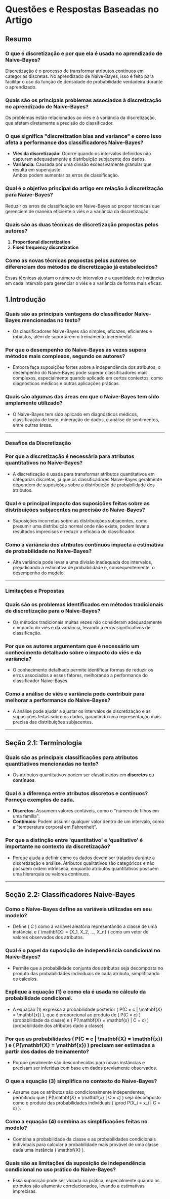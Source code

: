 # Questões e Respostas Baseadas no Artigo

## Resumo 

### O que é discretização e por que ela é usada no aprendizado de Naive-Bayes?
Discretização é o processo de transformar atributos contínuos em categorias discretas. No aprendizado de Naive-Bayes, isso é feito para facilitar o uso da função de densidade de probabilidade verdadeira durante o aprendizado.

### Quais são os principais problemas associados à discretização no aprendizado de Naive-Bayes?
Os problemas estão relacionados ao viés e à variância da discretização, que afetam diretamente a precisão do classificador.

### O que significa "discretization bias and variance" e como isso afeta a performance dos classificadores Naive-Bayes?
- **Viés da discretização:** Ocorre quando os intervalos definidos não capturam adequadamente a distribuição subjacente dos dados.
- **Variância:** Causada por uma divisão excessivamente granular que resulta em superajuste.  
Ambos podem aumentar os erros de classificação.

### Qual é o objetivo principal do artigo em relação à discretização para Naive-Bayes?
Reduzir os erros de classificação em Naive-Bayes ao propor técnicas que gerenciem de maneira eficiente o viés e a variância da discretização.

### Quais são as duas técnicas de discretização propostas pelos autores?
1. **Proportional discretization**
2. **Fixed frequency discretization**

### Como as novas técnicas propostas pelos autores se diferenciam dos métodos de discretização já estabelecidos?
Essas técnicas ajustam o número de intervalos e a quantidade de instâncias em cada intervalo para gerenciar o viés e a variância de forma mais eficaz.


## 1.Introdução

### Quais são as principais vantagens do classificador Naive-Bayes mencionadas no texto?
- Os classificadores Naive-Bayes são simples, eficazes, eficientes e robustos, além de suportarem o treinamento incremental.

### Por que o desempenho do Naive-Bayes às vezes supera métodos mais complexos, segundo os autores?
- Embora faça suposições fortes sobre a independência dos atributos, o desempenho do Naive-Bayes pode superar classificadores mais complexos, especialmente quando aplicado em certos contextos, como diagnósticos médicos e outras aplicações práticas.

### Quais são algumas das áreas em que o Naive-Bayes tem sido amplamente utilizado?
- O Naive-Bayes tem sido aplicado em diagnósticos médicos, classificação de texto, mineração de dados, e análise de sentimentos, entre outras áreas.

---

### Desafios da Discretização

### Por que a discretização é necessária para atributos quantitativos no Naive-Bayes?
- A discretização é usada para transformar atributos quantitativos em categorias discretas, já que os classificadores Naive-Bayes geralmente dependem de suposições sobre a distribuição de probabilidade dos atributos.

### Qual é o principal impacto das suposições feitas sobre as distribuições subjacentes na precisão do Naive-Bayes?
- Suposições incorretas sobre as distribuições subjacentes, como presumir uma distribuição normal onde não existe, podem levar a resultados imprecisos e reduzir a eficácia do classificador.

### Como a variância dos atributos contínuos impacta a estimativa de probabilidade no Naive-Bayes?
- Alta variância pode levar a uma divisão inadequada dos intervalos, prejudicando a estimativa de probabilidade e, consequentemente, o desempenho do modelo.

---

### Limitações e Propostas

### Quais são os problemas identificados em métodos tradicionais de discretização para o Naive-Bayes?
- Os métodos tradicionais muitas vezes não consideram adequadamente o impacto do viés e da variância, levando a erros significativos de classificação.

### Por que os autores argumentam que é necessário um conhecimento detalhado sobre o impacto do viés e da variância?
- O conhecimento detalhado permite identificar formas de reduzir os erros associados a esses fatores, melhorando a performance do classificador Naive-Bayes.

### Como a análise de viés e variância pode contribuir para melhorar a performance do Naive-Bayes?
- A análise pode ajudar a ajustar os intervalos de discretização e as suposições feitas sobre os dados, garantindo uma representação mais precisa das distribuições subjacentes.

---

## Seção 2.1: Terminologia

### Quais são as principais classificações para atributos quantitativos mencionadas no texto?
- Os atributos quantitativos podem ser classificados em **discretos** ou **contínuos**.

### Qual é a diferença entre atributos discretos e contínuos? Forneça exemplos de cada.
- **Discretos:** Assumem valores contáveis, como o "número de filhos em uma família".  
- **Contínuos:** Podem assumir qualquer valor dentro de um intervalo, como a "temperatura corporal em Fahrenheit".

### Por que a distinção entre 'quantitativo' e 'qualitativo' é importante no contexto da discretização?
- Porque ajuda a definir como os dados devem ser tratados durante a discretização e análise. Atributos qualitativos são categóricos e não possuem ordem intrínseca, enquanto atributos quantitativos possuem uma hierarquia ou valores contínuos.

---

## Seção 2.2: Classificadores Naive-Bayes

### Como o Naive-Bayes define as variáveis utilizadas em seu modelo?
- Define \( C \) como a variável aleatória representando a classe de uma instância, e \( \mathbf{X} = \{X_1, X_2, ..., X_n\} \) como um vetor de valores observados dos atributos.

### Qual é o papel da suposição de independência condicional no Naive-Bayes?
- Permite que a probabilidade conjunta dos atributos seja decomposta no produto das probabilidades individuais de cada atributo, simplificando os cálculos.

### Explique a equação (1) e como ela é usada no cálculo da probabilidade condicional.
- A equação (1) expressa a probabilidade posterior \( P(C = c | \mathbf{X} = \mathbf{x}) \), que é proporcional ao produto de \( P(C = c) \) (probabilidade da classe) e \( P(\mathbf{X} = \mathbf{x} | C = c) \) (probabilidade dos atributos dado a classe).

### Por que as probabilidades \( P(C = c | \mathbf{X} = \mathbf{x}) \) e \( P(\mathbf{X} = \mathbf{x}) \) precisam ser estimadas a partir dos dados de treinamento?
- Porque geralmente são desconhecidas para novas instâncias e precisam ser inferidas com base em dados previamente observados.

### O que a equação (3) simplifica no contexto do Naive-Bayes?
- Assume que os atributos são condicionalmente independentes, permitindo que \( P(\mathbf{X} = \mathbf{x} | C = c) \) seja decomposto como o produto das probabilidades individuais \( \prod P(X_i = x_i | C = c) \).

### Como a equação (4) combina as simplificações feitas no modelo?
- Combina a probabilidade da classe e as probabilidades condicionais individuais para calcular a probabilidade mais provável de uma classe dada uma instância \( \mathbf{X} \).

### Quais são as limitações da suposição de independência condicional no uso prático do Naive-Bayes?
- Essa suposição pode ser violada na prática, especialmente quando os atributos são altamente correlacionados, levando a estimativas imprecisas.
